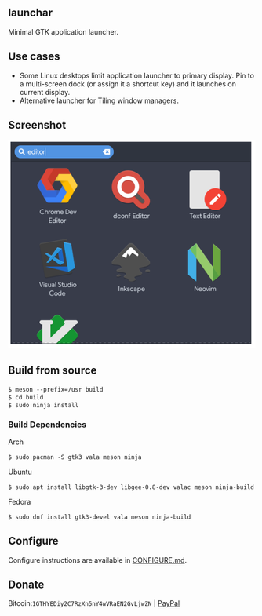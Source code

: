launchar
--------

Minimal GTK application launcher.

## Use cases

* Some Linux desktops limit application launcher to primary display. Pin to a multi-screen dock (or assign it a shortcut key) and it launches on current display.
* Alternative launcher for Tiling window managers.

## Screenshot

![screenshot](screenshot.png)

## Build from source

```
$ meson --prefix=/usr build
$ cd build
$ sudo ninja install
```

### Build Dependencies

Arch

```
$ sudo pacman -S gtk3 vala meson ninja
```

Ubuntu

```
$ sudo apt install libgtk-3-dev libgee-0.8-dev valac meson ninja-build
```

Fedora

```
$ sudo dnf install gtk3-devel vala meson ninja-build
```

## Configure

Configure instructions are available in [CONFIGURE.md](CONFIGURE.md).

## Donate

Bitcoin:`1GTHYEDiy2C7RzXn5nY4wVRaEN2GvLjwZN` | [PayPal](https://paypal.me/abiosoft)


